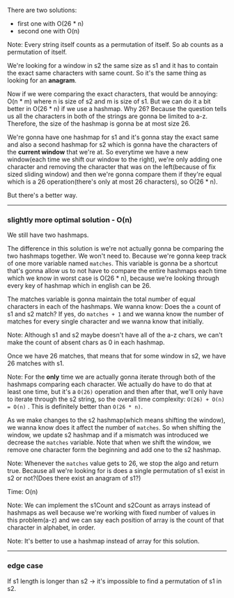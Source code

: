 There are two solutions:
- first one with O(26 * n)
- second one with O(n)

Note: Every string itself counts as a permutation of itself. So ab counts as a permutation of itself.

We're looking for a window in s2 the same size as s1 and it has to contain the exact same characters with same count. So it's the
same thing as looking for an **anagram**.

Now if we were comparing the exact characters, that would be annoying: O(n * m) where n is size of s2 and m is size of s1.
But we can do it a bit better in O(26 * n) if we use a hashmap. Why 26? Because the question tells us all the characters in both of the
strings are gonna be limited to a-z. Therefore, the size of the hashmap is gonna be at most size 26.

We're gonna have one hashmap for s1 and it's gonna stay the exact same and also a second hashmap for s2 which is gonna have the characters
of the **current window** that we're at. So everytime we have a new window(each time we shift our window to the right), we're only adding
one character and removing the character that was on the left(because of fix sized sliding window) and then we're gonna compare them
if they're equal which is a 26 operation(there's only at most 26 characters), so O(26 * n).

But there's a better way.

---

### slightly more optimal solution - O(n)
We still have two hashmaps.

The difference in this solution is we're not actually gonna be comparing the two hashmaps together. We won't need to. Because we're gonna
keep track of one more variable named `matches`. This variable is gonna be a shortcut that's gonna allow us to not have to compare the
entire hashmaps each time which we know in worst case is O(26 * n), because we're looking through every key of hashmap which in english
can be 26.

The matches variable is gonna maintain the total number of equal characters in each of the hashmaps. We wanna know: Does the `a` count of
s1 and s2 match? If yes, do `matches + 1` and we wanna know the number of matches for every single character and we wanna know that
initially.

Note: Although s1 and s2 maybe doesn't have all of the a-z chars, we can't make the count of absent chars as 0 in each hashmap.

Once we have 26 matches, that means that for some window in s2, we have 26 matches with s1.

Note: For the **only** time we are actually gonna iterate through both of the hashmaps comparing each character. We actually do have to do 
that at least one time, but it's a `O(26)` operation and then after that, we'll only have to iterate through the s2 string, so the overall
time complexity: `O(26) + O(n) = O(n)` .  This is definitely better than `O(26 * n)`.

As we make changes to the s2 hashmap(which means shifting the window), we wanna know does it affect the number of `matches`. So when shifting
the window, we update s2 hashmap and if a mismatch was introduced we decrease the `matches` variable. Note that when we shift the window,
we remove one character form the beginning and add one to the s2 hashmap.

Note: Whenever the `matches` value gets to 26, we stop the algo and return true. Because all we're looking for is does a single permutation of
s1 exist in s2 or not?(Does there exist an anagram of s1?)

Time: O(n)

Note: We can implement the s1Count and s2Count as arrays instead of hashmaps as well because we're working with fixed number of values in this
problem(a-z) and we can say each position of array is the count of that character in alphabet, in order.

Note: It's better to use a hashmap instead of array for this solution.

---
### edge case
If s1 length is longer than s2 -> it's impossible to find a permutation of s1 in s2.

